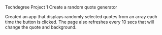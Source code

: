 Techdegree Project 1
Create a random quote generator

Created an app that displays randomly selected quotes from an array each time the button is clicked. The page also refreshes every 10 secs that will change the quote and background.
